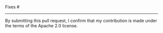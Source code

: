 Fixes #

---
By submitting this pull request, I confirm that my contribution is made under the terms of the Apache 2.0 license.
